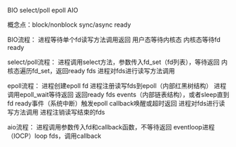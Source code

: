 BIO select/poll epoll AIO

概念点：block/nonblock sync/async ready

BIO流程：
    进程等待单个fd读写方法调用返回
    用户态等待内核态
    内核态等待fd ready

select/poll流程：
    进程调用select方法，参数传入fd_set（fd列表），等待返回
    内核态遍历fd_set，返回ready fds
    进程对fds进行读写方法调用

epoll流程：
    进程创建epoll fd
    进程注册读写fds到epoll（内部红黑树结构）
    进程调用epoll_wait等待返回
    返回ready fds events（内部链表结构），或者sleep直到fd ready事件（系统中断）触发epoll callback唤醒或超时返回
    进程对fds进行读写方法调用
    进程注销读写结束的fds

aio流程：
    进程调用参数传入fd和callback函数，不等待返回
    eventloop进程（IOCP）loop fds，调用callback
